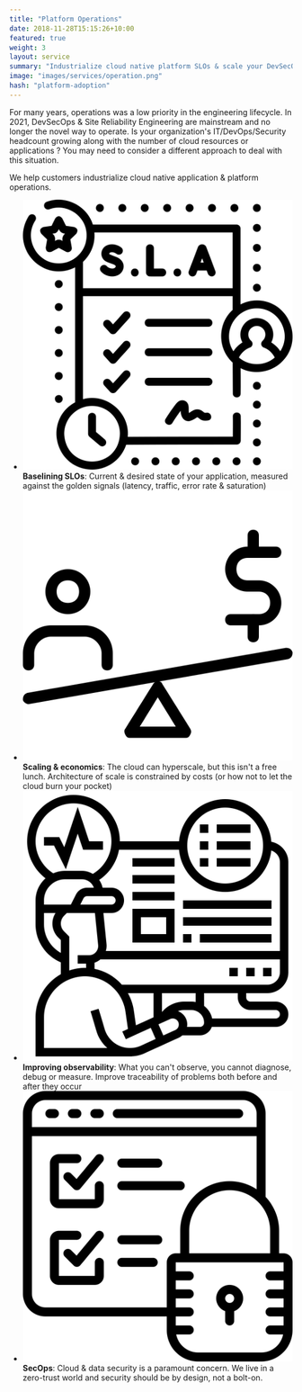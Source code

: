 ```yaml
---
title: "Platform Operations"
date: 2018-11-28T15:15:26+10:00
featured: true
weight: 3
layout: service
summary: "Industrialize cloud native platform SLOs & scale your DevSecOps in an SRE model."
image: "images/services/operation.png"
hash: "platform-adoption"
---
```


For many years, operations was a low priority in the engineering lifecycle. In 2021, DevSecOps & Site Reliability Engineering are mainstream and no longer the novel way to operate. Is your organization's IT/DevOps/Security headcount growing along with the number of cloud resources or applications ? You may need to consider a different approach to deal with this situation.

We help customers industrialize cloud native application & platform operations.

- <span class="icon-serv"><img src="../images/icons/slo.svg" /></span>**Baselining SLOs**: Current & desired state of your application, measured against the golden signals (latency, traffic, error rate & saturation) 
- <span class="icon-serv"><img src="../images/icons/scaling.svg" /></span>**Scaling & economics**: The cloud can hyperscale, but this isn't a free lunch. Architecture of scale is constrained by costs (or how not to let the cloud burn your pocket)
- <span class="icon-serv"><img src="../images/icons/monitoring.svg" /></span>**Improving observability**: What you can't observe, you cannot diagnose, debug or measure. Improve traceability of problems both before and after they occur
- <span class="icon-serv"><img src="../images/icons/secops.svg" /></span>**SecOps**: Cloud & data security is a paramount concern. We live in a zero-trust world and security should be by design, not a bolt-on.

